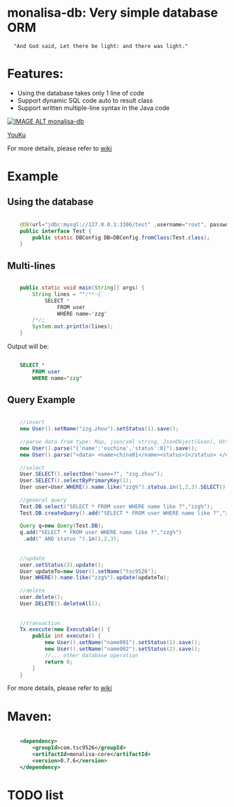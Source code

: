 # monalisa-db: Very simple database ORM

      "And God said, Let there be light: and there was light."
      
# Features:
* Using the database takes only 1 line of code
* Support dynamic SQL code auto to result class
* Support written multiple-line syntax in the Java code

[![IMAGE ALT monalisa-db](http://img.youtube.com/vi/3qpr0J7D7cQ/0.jpg)](http://www.youtube.com/watch?v=3qpr0J7D7cQ)

[YouKu](http://v.youku.com/v_show/id_XMTU0ODk1MzA2MA==.html) 

For more details, please refer to [wiki](https://github.com/11039850/monalisa-db/wiki)

# Example

## Using the database
```java  
	
	@DB(url="jdbc:mysql://127.0.0.1:3306/test" ,username="root", password="root")
    public interface Test {
    	public static DBConfig DB=DBConfig.fromClass(Test.class); 
    }
```

## Multi-lines
```java

	public static void main(String[] args) {
		String lines = ""/**~{
			SELECT * 
				FROM user
				WHERE name="zzg"
		}*/;
		System.out.println(lines);
	}
```

Output will be:

```sql

	SELECT * 
		FROM user
		WHERE name="zzg"
```

## Query Example
```java
     
	//insert
	new User().setName("zzg.zhou").setStatus(1).save();
	
	//parse data from type: Map, json/xml string, JsonObject(Gson), HttpServletRequest, JavaBean
	new User().parse("{'name':'oschina','status':0}").save();
	new User().parse("<data> <name>china01</name><status>1</status> </data>").save();
	
	//select
	User.SELECT().selectOne("name=?", "zzg.zhou");
	User.SELECT().selectByPrimaryKey(1);
	User user=User.WHERE().name.like("zzg%").status.in(1,2,3).SELECT().selectOne(); //selectPage ...
	 
	//general query
	Test.DB.select("SELECT * FROM user WHERE name like ?","zzg%");
	Test.DB.createQuery().add("SELECT * FROM user WHERE name like ?","zzg%").getList(User.class);
	
	Query q=new Query(Test.DB);
	q.add("SELECT * FROM user WHERE name like ?","zzg%")
	 .add(" AND status ").in(1,2,3);
	
	
	//update
	user.setStatus(3).update();
	User updateTo=new User().setName("tsc9526");
	User.WHERE().name.like("zzg%").update(updateTo);
	
	//delete
	user.delete();
	User.DELETE().deleteAll();
	
	
	//transaction
	Tx.execute(new Executable() {
		public int execute() {
			new User().setName("name001").setStatus(1).save();
			new User().setName("name002").setStatus(2).save();
			//... other database operation
			return 0;
		}
	}
```

For more details, please refer to [wiki](https://github.com/11039850/monalisa-db/wiki)

# Maven: 
```xml
	
	<dependency>
		<groupId>com.tsc9526</groupId>
		<artifactId>monalisa-core</artifactId>
		<version>0.7.6</version>
	</dependency>
``` 

    
# TODO list


